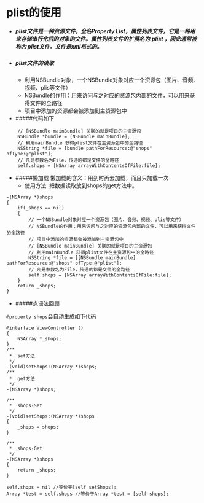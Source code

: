 # plist的使用

- ##### plist文件是一种资源文件，全名Property List，属性列表文件，它是一种用来存储串行化后的对象的文件。属性列表文件的扩展名为.plist ，因此通常被称为 plist文件。文件是xml格式的。
- ##### plist文件的读取
  - 利用NSBundle对象，一个NSBundle对象对应一个资源包（图片、音频、视频、plis等文件）
  - NSBundle的作用：用来访问与之对应的资源包内部的文件，可以用来获得文件的全路径
  - 项目中添加的资源都会被添加到主资源包中
- #####代码如下
```objc
    // [NSBundle mainBundle] 关联的就是项目的主资源包
    NSBundle *bundle = [NSBundle mainBundle];
    // 利用mainBundle 获得plist文件在主资源包中的全路径
    NSString *file = [bundle pathForResource:@"shops" ofType:@"plist"];
    // 凡是参数名为File，传递的都是文件的全路径
    self.shops = [NSArray arrayWithContentsOfFile:file];
```

- #####懒加载
懒加载的含义：用到时再去加载，而且只加载一次
  - 使用方法: 把数据读取放到shops的get方法中。

```objc
-(NSArray *)shops
{
    if(_shops == nil)
    {
        // 一个NSBundle对象对应一个资源包（图片、音频、视频、plis等文件）
        // NSBundle的作用：用来访问与之对应的资源包内部的文件，可以用来获得文件的全路径
        // 项目中添加的资源都会被添加到主资源包中
        // [NSBundle mainBundle] 关联的就是项目的主资源包
        // 利用mainBundle 获得plist文件在主资源包中的全路径
        NSString *file = [[NSBundle mainBundle] pathForResource:@"shops" ofType:@"plist"];
        // 凡是参数名为File，传递的都是文件的全路径
        self.shops = [NSArray arrayWithContentsOfFile:file];
    }
    return _shops;
}
```

- #####点语法回顾

`@property shops`会自动生成如下代码
```objc
@interface ViewController ()
{
    NSArray *_shops;
}
/**
 *  set方法
 */
-(void)setShops:(NSArray *)shops;
/**
 *  get方法
 */
-(NSArray *)shops;

/**
 *  shops-Set
 */
-(void)setShops:(NSArray *)shops
{
    _shops = shops;
}

/**
 *  shops-Get
 */
-(NSArray *)shops
{
    return _shops;
}
```

```objc
self.shops = nil //等价于[self setShops];
Array *test = self.shops //等价于Array *test = [self shops];
```
